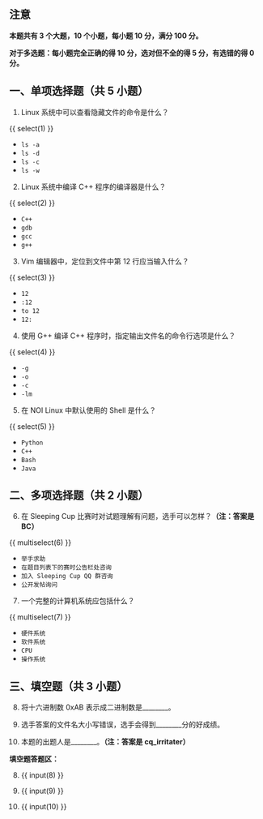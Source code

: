 ## 注意

**本题共有 $\bm 3$ 个大题，$\bm{10}$ 个小题，每小题 $\bm{10}$ 分，满分 $\bm{100}$ 分。**

**对于多选题：每小题完全正确的得 $\bm{10}$ 分，选对但不全的得 $\bm  5$ 分，有选错的得 $\bm 0$ 分。**

## 一、单项选择题（共 $5$ 小题）

1. Linux 系统中可以查看隐藏文件的命令是什么？

{{ select(1) }}

- `ls -a`
- `ls -d`
- `ls -c`
- `ls -w`

2. Linux 系统中编译 C++ 程序的编译器是什么？

{{ select(2) }}

- `C++`
- `gdb`
- `gcc`
- `g++`

3. Vim 编辑器中，定位到文件中第 $12$ 行应当输入什么？

{{ select(3) }}

- `12`
- `:12`
- `to 12`
- `12:`

4. 使用 G++ 编译 C++ 程序时，指定输出文件名的命令行选项是什么？

{{ select(4) }}

- `-g`
- `-o`
- `-c`
- `-lm`

5. 在 NOI Linux 中默认使用的 Shell 是什么？

{{ select(5) }}

- `Python`
- `C++`
- `Bash`
- `Java`

## 二、多项选择题（共 $2$ 小题）

6. 在 Sleeping Cup 比赛时对试题理解有问题，选手可以怎样？**（注：答案是 BC）**

{{ multiselect(6) }}

- `举手求助`
- `在题目列表下的赛时公告栏处咨询`
- `加入 Sleeping Cup QQ 群咨询`
- `公开发帖询问`

7. 一个完整的计算机系统应包括什么？

{{ multiselect(7) }}

- `硬件系统`
- `软件系统`
- `CPU`
- `操作系统`


## 三、填空题（共 $3$ 小题）

8. 将十六进制数 0xAB 表示成二进制数是________。

9. 选手答案的文件名大小写错误，选手会得到________分的好成绩。

10. 本题的出题人是________。**（注：答案是 cq_irritater）**

**填空题答题区：**

8. {{ input(8) }}

9. {{ input(9) }}
  
10. {{ input(10) }}
